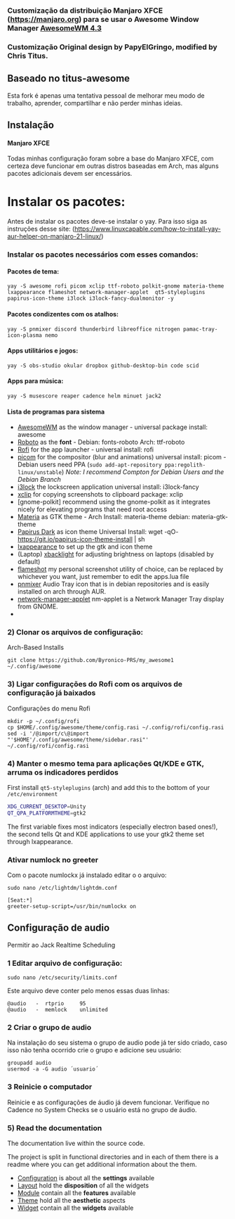 ### Customização da distribuição Manjaro XFCE (https://manjaro.org) para se usar o Awesome Window Manager [AwesomeWM 4.3](https://awesomewm.org/)

### Customização Original design by PapyElGringo,  modified by Chris Titus. 

## Baseado no titus-awesome

Esta fork é apenas uma tentativa pessoal de melhorar meu modo de trabalho, aprender, compartilhar e não perder minhas ideias.

## Instalação

#### Manjaro XFCE

Todas minhas configuração foram sobre a base do Manjaro XFCE, com certeza deve funcionar em outras distros baseadas em Arch, mas alguns pacotes adicionais devem ser encessários.

# Instalar os pacotes:

Antes de instalar os pacotes deve-se instalar o yay. Para isso siga as instruções desse site: (https://www.linuxcapable.com/how-to-install-yay-aur-helper-on-manjaro-21-linux/)

### Instalar os pacotes necessários com esses comandos:

#### Pacotes de tema:
```
yay -S awesome rofi picom xclip ttf-roboto polkit-gnome materia-theme lxappearance flameshot network-manager-applet  qt5-styleplugins papirus-icon-theme i3lock i3lock-fancy-dualmonitor -y
```
#### Pacotes condizentes com os atalhos:
```
yay -S pnmixer discord thunderbird libreoffice nitrogen pamac-tray-icon-plasma nemo 
```
#### Apps utilitários e jogos:
```
yay -S obs-studio okular dropbox github-desktop-bin code scid
```

#### Apps para música:
```
yay -S musescore reaper cadence helm minuet jack2
```
#### Lista de programas para sistema

- [AwesomeWM](https://awesomewm.org/) as the window manager - universal package install: awesome
- [Roboto](https://fonts.google.com/specimen/Roboto) as the **font** - Debian: fonts-roboto Arch: ttf-roboto
- [Rofi](https://github.com/DaveDavenport/rofi) for the app launcher - universal install: rofi
- [picom](https://github.com/yshui/picom) for the compositor (blur and animations) universal install: picom - Debian users need PPA (`sudo add-apt-repository ppa:regolith-linux/unstable`) _Note: I recommend Compton for Debian Users and the Debian Branch_
- [i3lock](https://github.com/meskarune/i3lock-fancy) the lockscreen application universal install: i3lock-fancy
- [xclip](https://github.com/astrand/xclip) for copying screenshots to clipboard package: xclip
- [gnome-polkit] recommend using the gnome-polkit as it integrates nicely for elevating programs that need root access
- [Materia](https://github.com/nana-4/materia-theme) as GTK theme - Arch Install: materia-theme debian: materia-gtk-theme
- [Papirus Dark](https://github.com/PapirusDevelopmentTeam/papirus-icon-theme) as icon theme Universal Install: wget -qO- https://git.io/papirus-icon-theme-install | sh
- [lxappearance](https://sourceforge.net/projects/lxde/files/LXAppearance/) to set up the gtk and icon theme
- (Laptop) [xbacklight](https://www.x.org/archive/X11R7.5/doc/man/man1/xbacklight.1.html) for adjusting brightness on laptops (disabled by default)
- [flameshot](https://flameshot.org/) my personal screenshot utility of choice, can be replaced by whichever you want, just remember to edit the apps.lua file
- [pnmixer](https://github.com/nicklan/pnmixer) Audio Tray icon that is in debian repositories and is easily installed on arch through AUR.
- [network-manager-applet](https://gitlab.gnome.org/GNOME/network-manager-applet) nm-applet is a Network Manager Tray display from GNOME.
- 
### 2) Clonar os arquivos de configuração:

Arch-Based Installs
```
git clone https://github.com/Byronico-PRS/my_awesome1 ~/.config/awesome
```
### 3) Ligar configurações do Rofi com os arquivos de configuração já baixados

Configurações do menu Rofi

```
mkdir -p ~/.config/rofi
cp $HOME/.config/awesome/theme/config.rasi ~/.config/rofi/config.rasi
sed -i '/@import/c\@import "'$HOME'/.config/awesome/theme/sidebar.rasi"' ~/.config/rofi/config.rasi

```

### 4) Manter o mesmo tema para aplicações Qt/KDE e GTK, arruma os indicadores perdidos

First install  `qt5-styleplugins` (arch) and add this to the bottom of your `/etc/environment`

```bash
XDG_CURRENT_DESKTOP=Unity
QT_QPA_PLATFORMTHEME=gtk2
```

The first variable fixes most indicators (especially electron based ones!), the second tells Qt and KDE applications to use your gtk2 theme set through lxappearance.
### Ativar numlock no greeter

Com o pacote numlockx já instalado editar o o arquivo:

```
sudo nano /etc/lightdm/lightdm.conf
```
```
[Seat:*]
greeter-setup-script=/usr/bin/numlockx on
```
## Configuração de audio

Permitir ao Jack Realtime Scheduling

### 1 Editar arquivo de configuração:

```
sudo nano /etc/security/limits.conf
```
Este arquivo deve conter pelo menos essas duas linhas:
```
@audio   -  rtprio     95
@audio   -  memlock    unlimited
```
### 2 Criar o grupo de audio

Na instalação do seu sistema o grupo de audio pode já ter sido criado, caso isso não tenha ocorrido crie o grupo e adicione seu usuário:
```
groupadd audio
usermod -a -G audio ´usuario´
```
### 3 Reinicie o computador

Reinicie e as configurações de áudio já devem funcionar.
Verifique no Cadence no System Checks se o usuário está no grupo de áudio.

### 5) Read the documentation

The documentation live within the source code.

The project is split in functional directories and in each of them there is a readme where you can get additional information about the them.

* [Configuration](./configuration) is about all the **settings** available
* [Layout](./layout) hold the **disposition** of all the widgets
* [Module](./module) contain all the **features** available
* [Theme](./theme) hold all the **aesthetic** aspects
* [Widget](./widget) contain all the **widgets** available
